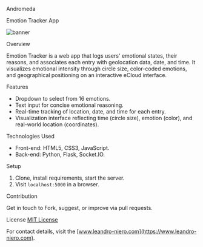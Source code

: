 Andromeda

Emotion Tracker App

![banner](https://github.com/leniero/Andromeda/assets/67974866/84638dd9-9273-4605-8387-48d3c58e7f53)

Overview

Emotion Tracker is a web app that logs users' emotional states, their reasons, and associates each entry with geolocation data, date, and time. It visualizes emotional intensity through circle size, color-coded emotions, and geographical positioning on an interactive eCloud interface.

Features

- Dropdown to select from 16 emotions.
- Text input for concise emotional reasoning.
- Real-time tracking of location, date, and time for each entry.
- Visualization interface reflecting time (circle size), emotion (color), and real-world location (coordinates).

Technologies Used

- Front-end: HTML5, CSS3, JavaScript.
- Back-end: Python, Flask, Socket.IO.

Setup

1. Clone, install requirements, start the server.
2. Visit `localhost:5000` in a browser.

Contribution

Get in touch to Fork, suggest, or improve via pull requests.

License
[MIT License](LICENSE)

For contact details, visit the [www.leandro-niero.com](https://www.leandro-niero.com).
